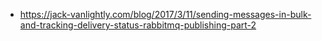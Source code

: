 - https://jack-vanlightly.com/blog/2017/3/11/sending-messages-in-bulk-and-tracking-delivery-status-rabbitmq-publishing-part-2
